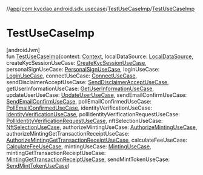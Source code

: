 //[app](../../../index.md)/[com.kycdao.android.sdk.usecase](../index.md)/[TestUseCaseImp](index.md)/[TestUseCaseImp](-test-use-case-imp.md)

# TestUseCaseImp

[androidJvm]\
fun [TestUseCaseImp](-test-use-case-imp.md)(context: [Context](https://developer.android.com/reference/kotlin/android/content/Context.html), localDataSource: [LocalDataSource](../../com.kycdao.android.sdk.db/-local-data-source/index.md), createKycSessionUseCase: [CreateKycSessionUseCase](../-create-kyc-session-use-case/index.md), personalSignUseCase: [PersonalSignUseCase](../-personal-sign-use-case/index.md), loginUseCase: [LoginUseCase](../-login-use-case/index.md), connectUseCase: [ConnectUseCase](../-connect-use-case/index.md), sendDisclaimerAcceptUseCase: [SendDisclaimerAcceptUseCase](../-send-disclaimer-accept-use-case/index.md), getUserInformationUseCase: [GetUserInformationUseCase](../-get-user-information-use-case/index.md), updateUserUseCase: [UpdateUserUseCase](../-update-user-use-case/index.md), sendEmailConfirmUseCase: [SendEmailConfirmUseCase](../-send-email-confirm-use-case/index.md), pollEmailConfirmedUseCase: [PollEmailConfirmedUseCase](../-poll-email-confirmed-use-case/index.md), identityVerificationUseCase: [IdentityVerificationUseCase](../-identity-verification-use-case/index.md), pollIdentityVerificationRequestUseCase: [PollIdentityVerificationRequestUseCase](../-poll-identity-verification-request-use-case/index.md), nftSelectionUseCase: [NftSelectionUseCase](../-nft-selection-use-case/index.md), authorizeMintingUseCase: [AuthorizeMintingUseCase](../-authorize-minting-use-case/index.md), authorizeMintingGetTransactionReceiptUseCase: [AuthorizeMintingGetTransactionReceiptUseCase](../-authorize-minting-get-transaction-receipt-use-case/index.md), calculateFeeUseCase: [CalculateFeeUseCase](../-calculate-fee-use-case/index.md), mintingUseCase: [MintingUseCase](../-minting-use-case/index.md), mintingGetTransactionReceiptUseCase: [MintingGetTransactionReceiptUseCase](../-minting-get-transaction-receipt-use-case/index.md), sendMintTokenUseCase: [SendMintTokenUseCase](../-send-mint-token-use-case/index.md))
